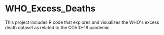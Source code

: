 # WHO_Excess_Deaths
This project includes R code that explores and visualizes the WHO's excess death dataset as related to the COVID-19 pandemic.
